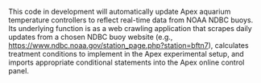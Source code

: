 This code in development will automatically update Apex aquarium temperature controllers to reflect real-time data from NOAA NDBC buoys. Its underlying function is as a web crawling application that scrapes daily updates from a chosen NDBC buoy website (e.g., https://www.ndbc.noaa.gov/station_page.php?station=bftn7), calculates treatment conditions to implement in the Apex experimental setup, and imports appropriate conditional statements into the Apex online control panel.
